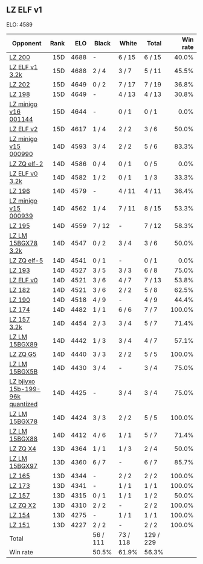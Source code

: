 ## LZ ELF v1 ##

ELO: 4589

Opponent | Rank | ELO | Black | White | Total | Win rate
---------|-----:|----:|-------|-------|-------|-------:
[LZ 200](LZ%20200.md) | 15D | 4688 | - | 6 / 15 | 6 / 15 | 40.0%
[LZ ELF v1 3.2k](LZ%20ELF%20v1%203.2k.md) | 15D | 4688 | 2 / 4 | 3 / 7 | 5 / 11 | 45.5%
[LZ 202](LZ%20202.md) | 15D | 4649 | 0 / 2 | 7 / 17 | 7 / 19 | 36.8%
[LZ 198](LZ%20198.md) | 15D | 4649 | - | 4 / 13 | 4 / 13 | 30.8%
[LZ minigo v16 001144](LZ%20minigo%20v16%20001144.md) | 15D | 4644 | - | 0 / 1 | 0 / 1 | 0.0%
[LZ ELF v2](LZ%20ELF%20v2.md) | 15D | 4617 | 1 / 4 | 2 / 2 | 3 / 6 | 50.0%
[LZ minigo v15 000990](LZ%20minigo%20v15%20000990.md) | 14D | 4593 | 3 / 4 | 2 / 2 | 5 / 6 | 83.3%
[LZ ZQ elf-2](LZ%20ZQ%20elf-2.md) | 14D | 4586 | 0 / 4 | 0 / 1 | 0 / 5 | 0.0%
[LZ ELF v0 3.2k](LZ%20ELF%20v0%203.2k.md) | 14D | 4582 | 1 / 2 | 0 / 1 | 1 / 3 | 33.3%
[LZ 196](LZ%20196.md) | 14D | 4579 | - | 4 / 11 | 4 / 11 | 36.4%
[LZ minigo v15 000939](LZ%20minigo%20v15%20000939.md) | 14D | 4562 | 1 / 4 | 7 / 11 | 8 / 15 | 53.3%
[LZ 195](LZ%20195.md) | 14D | 4559 | 7 / 12 | - | 7 / 12 | 58.3%
[LZ LM 15BGX78 3.2k](LZ%20LM%2015BGX78%203.2k.md) | 14D | 4547 | 0 / 2 | 3 / 4 | 3 / 6 | 50.0%
[LZ ZQ elf-5](LZ%20ZQ%20elf-5.md) | 14D | 4541 | 0 / 1 | - | 0 / 1 | 0.0%
[LZ 193](LZ%20193.md) | 14D | 4527 | 3 / 5 | 3 / 3 | 6 / 8 | 75.0%
[LZ ELF v0](LZ%20ELF%20v0.md) | 14D | 4521 | 3 / 6 | 4 / 7 | 7 / 13 | 53.8%
[LZ 182](LZ%20182.md) | 14D | 4521 | 3 / 6 | 2 / 2 | 5 / 8 | 62.5%
[LZ 190](LZ%20190.md) | 14D | 4518 | 4 / 9 | - | 4 / 9 | 44.4%
[LZ 174](LZ%20174.md) | 14D | 4482 | 1 / 1 | 6 / 6 | 7 / 7 | 100.0%
[LZ 157 3.2k](LZ%20157%203.2k.md) | 14D | 4454 | 2 / 3 | 3 / 4 | 5 / 7 | 71.4%
[LZ LM 15BGX89](LZ%20LM%2015BGX89.md) | 14D | 4442 | 1 / 3 | 3 / 4 | 4 / 7 | 57.1%
[LZ ZQ G5](LZ%20ZQ%20G5.md) | 14D | 4440 | 3 / 3 | 2 / 2 | 5 / 5 | 100.0%
[LZ LM 15BGX5B](LZ%20LM%2015BGX5B.md) | 14D | 4430 | 3 / 4 | - | 3 / 4 | 75.0%
[LZ bjiyxo 15b-199-96k quantized](LZ%20bjiyxo%2015b-199-96k%20quantized.md) | 14D | 4425 | - | 3 / 4 | 3 / 4 | 75.0%
[LZ LM 15BGX78](LZ%20LM%2015BGX78.md) | 14D | 4424 | 3 / 3 | 2 / 2 | 5 / 5 | 100.0%
[LZ LM 15BGX88](LZ%20LM%2015BGX88.md) | 14D | 4412 | 4 / 6 | 1 / 1 | 5 / 7 | 71.4%
[LZ ZQ X4](LZ%20ZQ%20X4.md) | 13D | 4364 | 1 / 1 | 1 / 3 | 2 / 4 | 50.0%
[LZ LM 15BGX97](LZ%20LM%2015BGX97.md) | 13D | 4360 | 6 / 7 | - | 6 / 7 | 85.7%
[LZ 165](LZ%20165.md) | 13D | 4344 | - | 2 / 2 | 2 / 2 | 100.0%
[LZ 173](LZ%20173.md) | 13D | 4341 | - | 1 / 1 | 1 / 1 | 100.0%
[LZ 157](LZ%20157.md) | 13D | 4315 | 0 / 1 | 1 / 1 | 1 / 2 | 50.0%
[LZ ZQ X2](LZ%20ZQ%20X2.md) | 13D | 4310 | 2 / 2 | - | 2 / 2 | 100.0%
[LZ 154](LZ%20154.md) | 13D | 4275 | - | 1 / 1 | 1 / 1 | 100.0%
[LZ 151](LZ%20151.md) | 13D | 4227 | 2 / 2 | - | 2 / 2 | 100.0%
Total | | | 56 / 111 | 73 / 118 | 129 / 229 | 
Win rate| | | 50.5% | 61.9% | 56.3% | 
